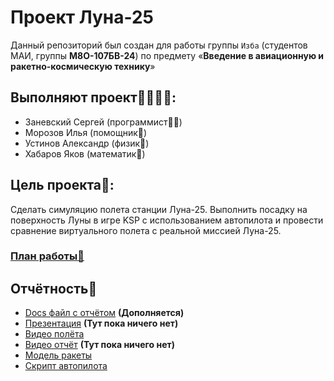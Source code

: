 # Проект Луна-25
Данный репозиторий был создан для работы группы ```Изба``` (студентов МАИ, группы **М8О-107БВ-24**) по предмету «**Введение в авиационную и ракетно-космическую технику**»
## Выполняют проект👨‍👨‍👧‍👧:
* Заневский Сергей (программист👨‍💻)
* Морозов Илья (помощник🧘)
* Устинов Александр (физик🪬)
* Хабаров Яков (математик📐)

## Цель проекта🧐:
Сделать симуляцию полета станции Луна-25. Выполнить посадку на поверхность Луны в игре KSP с использованием автопилота и провести сравнение виртуального полета с реальной миссией Луна-25.

### [План работы🤯](Plan.md)

## Отчётность🎉
* [Docs файл с отчётом](https://docs.google.com/document/d/1aa1GSFfqnkaGa5XuCx5iKpty3wXKN4owQneBSS8691o/edit?tab=t.0#heading=h.a10jod99thkr) **(Дополняется)**
* [Презентация](https://ТутПокаНичегоНет) **(Тут пока ничего нет)**
* [Видео полёта](https://youtu.be/97n510te3xY)
* [Видео отчёт](https://ТутПокаНичегоНет) **(Тут пока ничего нет)**
* [Модель ракеты](Files/Model)
* [Скрипт автопилота](Files/main.ks)